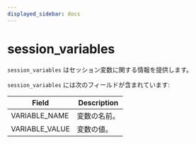 ```yaml
---
displayed_sidebar: docs
---
```


# session_variables

`session_variables` はセッション変数に関する情報を提供します。

`session_variables` には次のフィールドが含まれています:

| **Field**      | **Description**          |
| -------------- | ------------------------ |
| VARIABLE_NAME  | 変数の名前。             |
| VARIABLE_VALUE | 変数の値。               |